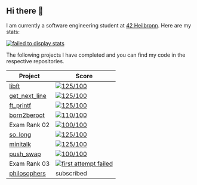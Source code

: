 ## Hi there 👋

I am currently a software engineering student at [42 Heilbronn](https://www.42heilbronn.de/en/). Here are my stats:



[![failed to display stats](https://badge42.vercel.app/api/v2/clav54d3u00110fky9m2d889w/stats?cursusId=21&coalitionId=160)](https://github.com/JaeSeoKim/badge42)



The following projects I have completed and you can find my code in the respective repositories.

|  Project  |  Score  |
|-----------|---------|
|  [libft](https://github.com/aaron-22766/0.0_libft.git)  |  [![125/100](https://badge42.vercel.app/api/v2/clav54d3u00110fky9m2d889w/project/2829023)](https://github.com/JaeSeoKim/badge42)  |
|  [get_next_line](https://github.com/aaron-22766/1.0_get_next_line.git)  |  [![125/100](https://badge42.vercel.app/api/v2/clav54d3u00110fky9m2d889w/project/2862958)](https://github.com/JaeSeoKim/badge42)  |
|  [ft_printf](https://github.com/aaron-22766/1.1_ft_printf.git)  | [![125/100](https://badge42.vercel.app/api/v2/clav54d3u00110fky9m2d889w/project/2878534)](https://github.com/JaeSeoKim/badge42)  |
|  [born2beroot](https://github.com/aaron-22766/1.2_born2beroot.git)  |  [![110/100](https://badge42.vercel.app/api/v2/clav54d3u00110fky9m2d889w/project/2893889)](https://github.com/JaeSeoKim/badge42)  |
|  Exam Rank 02  |  [![100/100](https://badge42.vercel.app/api/v2/clav54d3u00110fky9m2d889w/project/2928654)](https://github.com/JaeSeoKim/badge42)  |
|  [so_long](https://github.com/aaron-22766/2.0_so_long.git)  |  [![125/100](https://badge42.vercel.app/api/v2/clav54d3u00110fky9m2d889w/project/2916515)](https://github.com/JaeSeoKim/badge42)  |
|  [minitalk](https://github.com/aaron-22766/2.1_minitalk.git)  |  [![125/100](https://badge42.vercel.app/api/v2/clav54d3u00110fky9m2d889w/project/2971977)](https://github.com/JaeSeoKim/badge42)  |
|  [push_swap](https://github.com/aaron-22766/2.2_push_swap.git)  |  [![100/100](https://badge42.vercel.app/api/v2/clav54d3u00110fky9m2d889w/project/2998854)](https://github.com/JaeSeoKim/badge42)  |
|  Exam Rank 03  |  [![first attempt failed](https://badge42.vercel.app/api/v2/clav54d3u00110fky9m2d889w/project/3078006)](https://github.com/JaeSeoKim/badge42)  |
|  [philosophers](https://github.com/aaron-22766/3.0_philosophers.git)  |  subscribed  |
